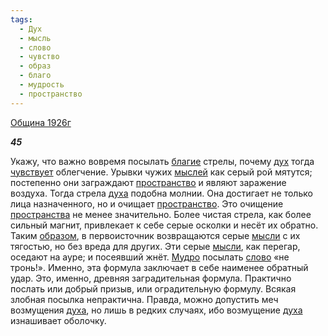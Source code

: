 ```yaml
---
tags:
  - Дух
  - мысль
  - слово
  - чувство
  - образ
  - благо
  - мудрость
  - пространство
---
```

[Община 1926г](https://127.0.0.1:4002/agni/1926)

___45___

Укажу, что важно вовремя посылать [благие](../../../tags/#благо) стрелы, почему [дух](../../../tags/#Дух) тогда [чувствует](../../../tags/#чувство) облегчение. Урывки чужих [мыслей](../../../tags/#мысль) как серый рой мятутся; постепенно они заграждают [пространство](../../../tags/#пространство) и являют заражение воздуха. Тогда стрела [духа](../../../tags/#Дух) подобна молнии. Она достигает не только лица назначенного, но и очищает [пространство](../../../tags/#пространство). Это очищение [пространства](../../../tags/#пространство) не менее значительно. Более чистая стрела, как более сильный магнит, привлекает к себе серые осколки и несёт их обратно. Таким [образом](../../../tags/#образ), в первоисточник возвращаются серые [мысли](../../../tags/#мысль) с их тягостью, но без вреда для других. Эти серые [мысли](../../../tags/#мысль), как перегар, оседают на ауре; и посеявший жнёт. [Мудро](../../../tags/#мудрость) посылать [слово](../../../tags/#слово) «не тронь!». Именно, эта формула заключает в себе наименее обратный удар. Это, именно, древняя заградительная формула. Практично послать или добрый призыв, или оградительную формулу. Всякая злобная посылка непрактична. Правда, можно допустить меч возмущения [духа](../../../tags/#Дух), но лишь в редких случаях, ибо возмущение [духа](../../../tags/#Дух) изнашивает оболочку.   


